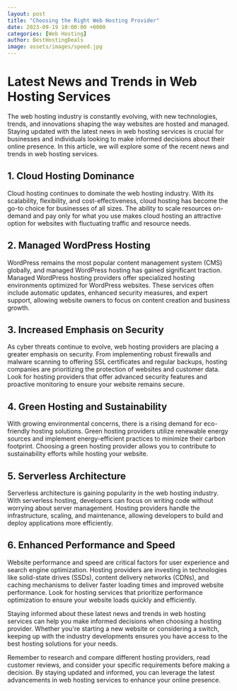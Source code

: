 ```yaml
---
layout: post
title: "Choosing the Right Web Hosting Provider"
date: 2023-09-19 10:00:00 +0000
categories: [Web Hosting]
author: BestHostingDeals
image: assets/images/speed.jpg
---
```


# Latest News and Trends in Web Hosting Services

The web hosting industry is constantly evolving, with new technologies, trends, and innovations shaping the way websites are hosted and managed. Staying updated with the latest news in web hosting services is crucial for businesses and individuals looking to make informed decisions about their online presence. In this article, we will explore some of the recent news and trends in web hosting services.

## 1. Cloud Hosting Dominance

Cloud hosting continues to dominate the web hosting industry. With its scalability, flexibility, and cost-effectiveness, cloud hosting has become the go-to choice for businesses of all sizes. The ability to scale resources on-demand and pay only for what you use makes cloud hosting an attractive option for websites with fluctuating traffic and resource needs.

## 2. Managed WordPress Hosting

WordPress remains the most popular content management system (CMS) globally, and managed WordPress hosting has gained significant traction. Managed WordPress hosting providers offer specialized hosting environments optimized for WordPress websites. These services often include automatic updates, enhanced security measures, and expert support, allowing website owners to focus on content creation and business growth.

## 3. Increased Emphasis on Security

As cyber threats continue to evolve, web hosting providers are placing a greater emphasis on security. From implementing robust firewalls and malware scanning to offering SSL certificates and regular backups, hosting companies are prioritizing the protection of websites and customer data. Look for hosting providers that offer advanced security features and proactive monitoring to ensure your website remains secure.

## 4. Green Hosting and Sustainability

With growing environmental concerns, there is a rising demand for eco-friendly hosting solutions. Green hosting providers utilize renewable energy sources and implement energy-efficient practices to minimize their carbon footprint. Choosing a green hosting provider allows you to contribute to sustainability efforts while hosting your website.

## 5. Serverless Architecture

Serverless architecture is gaining popularity in the web hosting industry. With serverless hosting, developers can focus on writing code without worrying about server management. Hosting providers handle the infrastructure, scaling, and maintenance, allowing developers to build and deploy applications more efficiently.

## 6. Enhanced Performance and Speed

Website performance and speed are critical factors for user experience and search engine optimization. Hosting providers are investing in technologies like solid-state drives (SSDs), content delivery networks (CDNs), and caching mechanisms to deliver faster loading times and improved website performance. Look for hosting services that prioritize performance optimization to ensure your website loads quickly and efficiently.

Staying informed about these latest news and trends in web hosting services can help you make informed decisions when choosing a hosting provider. Whether you're starting a new website or considering a switch, keeping up with the industry developments ensures you have access to the best hosting solutions for your needs.

Remember to research and compare different hosting providers, read customer reviews, and consider your specific requirements before making a decision. By staying updated and informed, you can leverage the latest advancements in web hosting services to enhance your online presence.
